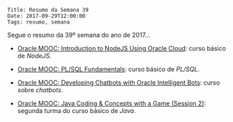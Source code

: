    Title: Resumo da Semana 39
    Date: 2017-09-29T12:00:00
    Tags: resumo, semana

Segue o resumo da 39º semana do ano de 2017...

<!-- more -->

* [Oracle MOOC: Introduction to NodeJS Using Oracle Cloud](https://apexapps.oracle.com/pls/apex/f?p=44785:149:123367777931100:::149:P149_EVENT_ID,P149_PREV_PAGE:5480,147 "Página de matrícula do curso"): curso básico de _NodeJS_.

* [Oracle MOOC: PL/SQL Fundamentals](https://apexapps.oracle.com/pls/apex/f?p=44785:149:123367777931100:::149:P149_EVENT_ID,P149_PREV_PAGE:5571,147 "Página de matrícula do curso"): curso básico de _PL/SQL_.

* [Oracle MOOC: Developing Chatbots with Oracle Intelligent Bots](https://apexapps.oracle.com/pls/apex/f?p=44785:149:123367777931100:::149:P149_EVENT_ID,P149_PREV_PAGE:5616,147 "Página de matrícula do curso"): curso sobre _chatbots_.

* [Oracle MOOC: Java Coding & Concepts with a Game (Session 2)](https://apexapps.oracle.com/pls/apex/f?p=44785:149:123367777931100:::149:P149_EVENT_ID,P149_PREV_PAGE:5610,147 "Página de matrícula do curso"): segunda turma do curso básico de _Java_.
